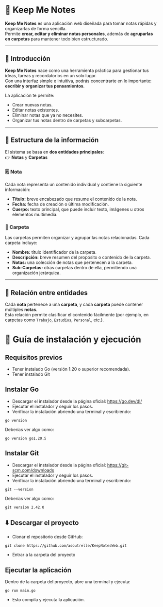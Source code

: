 # 📝 Keep Me Notes

**Keep Me Notes** es una aplicación web diseñada para tomar notas rápidas y organizarlas de forma sencilla.  
Permite **crear, editar y eliminar notas personales**, además de **agruparlas en carpetas** para mantener todo bien estructurado.

---

## 🚀 Introducción

**Keep Me Notes** nace como una herramienta práctica para gestionar tus ideas, tareas y recordatorios en un solo lugar.  
Con una interfaz simple e intuitiva, podrás concentrarte en lo importante: **escribir y organizar tus pensamientos**.

La aplicación te permite:
- Crear nuevas notas.
- Editar notas existentes.
- Eliminar notas que ya no necesites.
- Organizar tus notas dentro de carpetas y subcarpetas.

---

## 📂 Estructura de la información

El sistema se basa en **dos entidades principales**:  
👉 **Notas** y **Carpetas**

### 🗒️ Nota
Cada nota representa un contenido individual y contiene la siguiente información:

- **Título:** breve encabezado que resume el contenido de la nota.  
- **Fecha:** fecha de creación o última modificación.  
- **Cuerpo:** texto principal, que puede incluir texto, imágenes u otros elementos multimedia.

### 📁 Carpeta
Las carpetas permiten organizar y agrupar las notas relacionadas. Cada carpeta incluye:

- **Nombre:** título identificador de la carpeta.  
- **Descripción:** breve resumen del propósito o contenido de la carpeta.  
- **Notas:** una colección de notas que pertenecen a la carpeta.  
- **Sub-Carpetas:** otras carpetas dentro de ella, permitiendo una organización jerárquica.

---

## 🔗 Relación entre entidades

Cada **nota** pertenece a una **carpeta**, y cada **carpeta** puede contener múltiples **notas**.  
Esta relación permite clasificar el contenido fácilmente (por ejemplo, en carpetas como `Trabajo`, `Estudios`, `Personal`, etc.).


# 🚀 Guía de instalación y ejecución
## Requisitos previos
- Tener instalado Go (versión 1.20 o superior recomendada).
- Tener instalado Git
## Instalar Go
- Descargar el instalador desde la página oficial: https://go.dev/dl/
- Ejecutar el instalador y seguir los pasos.
- Verificar la instalación abriendo una terminal y escribiendo:

```
go version
```
Deberías ver algo como:
```
go version go1.20.5
```
## Instalar Git
- Descargar el instalador desde la página oficial: https://git-scm.com/downloads
- Ejecutar el instalador y seguir los pasos.
- Verificar la instalación abriendo una terminal y escribiendo:
```
git --version
```
Deberías ver algo como:
```
git version 2.42.0
```
## ⬇️ Descargar el proyecto
- Clonar el repositorio desde GitHub:
```
git clone https://github.com/asoutrelle/KeepNotesWeb.git
```
- Entrar a la carpeta del proyecto
## Ejecutar la aplicación
Dentro de la carpeta del proyecto, abre una terminal y ejecuta:
```
go run main.go
```
- Esto compila y ejecuta la aplicación.
